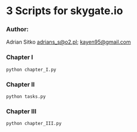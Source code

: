 3 Scripts for skygate.io
================
### Author:

Adrian Sitko <adrians_s@o2.pl>; <kayen95@gmail.com>



### Chapter I
```
python chapter_I.py
```

### Chapter II
```
python tasks.py
```

### Chapter III
```
python chapter_III.py
```